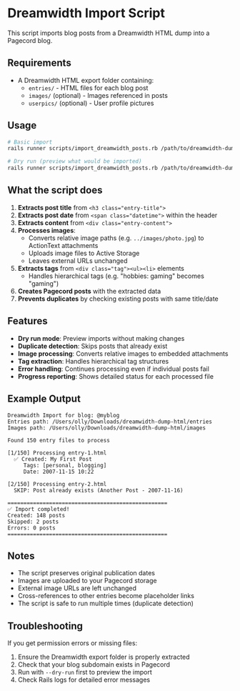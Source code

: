 # Dreamwidth Import Script

This script imports blog posts from a Dreamwidth HTML dump into a Pagecord blog.

## Requirements

- A Dreamwidth HTML export folder containing:
  - `entries/` - HTML files for each blog post
  - `images/` (optional) - Images referenced in posts
  - `userpics/` (optional) - User profile pictures

## Usage

```bash
# Basic import
rails runner scripts/import_dreamwidth_posts.rb /path/to/dreamwidth-dump-html your_blog_subdomain

# Dry run (preview what would be imported)
rails runner scripts/import_dreamwidth_posts.rb /path/to/dreamwidth-dump-html your_blog_subdomain --dry-run
```

## What the script does

1. **Extracts post title** from `<h3 class="entry-title">`
2. **Extracts post date** from `<span class="datetime">` within the header
3. **Extracts content** from `<div class="entry-content">`
4. **Processes images**:
   - Converts relative image paths (e.g. `../images/photo.jpg`) to ActionText attachments
   - Uploads image files to Active Storage
   - Leaves external URLs unchanged
5. **Extracts tags** from `<div class="tag"><ul><li>` elements
   - Handles hierarchical tags (e.g. "hobbies: gaming" becomes "gaming")
6. **Creates Pagecord posts** with the extracted data
7. **Prevents duplicates** by checking existing posts with same title/date

## Features

- **Dry run mode**: Preview imports without making changes
- **Duplicate detection**: Skips posts that already exist
- **Image processing**: Converts relative images to embedded attachments
- **Tag extraction**: Handles hierarchical tag structures
- **Error handling**: Continues processing even if individual posts fail
- **Progress reporting**: Shows detailed status for each processed file

## Example Output

```
Dreamwidth Import for blog: @myblog
Entries path: /Users/olly/Downloads/dreamwidth-dump-html/entries
Images path: /Users/olly/Downloads/dreamwidth-dump-html/images

Found 150 entry files to process

[1/150] Processing entry-1.html
  ✅ Created: My First Post
     Tags: [personal, blogging]
     Date: 2007-11-15 10:22

[2/150] Processing entry-2.html
  SKIP: Post already exists (Another Post - 2007-11-16)

==================================================
✅ Import completed!
Created: 148 posts
Skipped: 2 posts
Errors: 0 posts
==================================================
```

## Notes

- The script preserves original publication dates
- Images are uploaded to your Pagecord storage
- External image URLs are left unchanged
- Cross-references to other entries become placeholder links
- The script is safe to run multiple times (duplicate detection)

## Troubleshooting

If you get permission errors or missing files:
1. Ensure the Dreamwidth export folder is properly extracted
2. Check that your blog subdomain exists in Pagecord
3. Run with `--dry-run` first to preview the import
4. Check Rails logs for detailed error messages
